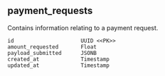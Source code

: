 ## payment_requests

Contains information relating to a payment request.

```
id                     UUID <<PK>>
amount_requested       Float
payload_submitted      JSONB
created_at             Timestamp
updated_at             Timestamp
```
